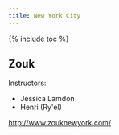 ```yaml
---
title: New York City
---
```


{% include toc %}

## Zouk
Instructors:
- Jessica Lamdon
- Henri (Ry'el)

http://www.zouknewyork.com/
